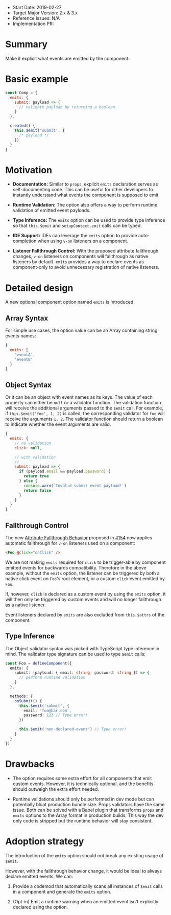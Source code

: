- Start Date: 2019-02-27
- Target Major Version: 2.x & 3.x
- Reference Issues: N/A
- Implementation PR:

# Summary

Make it explicit what events are emitted by the component.

# Basic example

```javascript
const Comp = {
  emits: {
    submit: payload => {
      // validate payload by returning a boolean
    }
  },

  created() {
    this.$emit('submit', {
      /* payload */
    })
  }
}
```

# Motivation

- **Documentation:** Similar to `props`, explicit `emits` declaration serves as self-documenting code. This can be useful for other developers to instantly understand what events the component is supposed to emit.

- **Runtime Validation:** The option also offers a way to perform runtime validation of emitted event payloads.

- **Type Inference:** The `emits` option can be used to provide type inference so that `this.$emit` and `setupContext.emit` calls can be typed.

- **IDE Support:** IDEs can leverage the `emits` option to provide auto-completion when using `v-on` listeners on a component.

- **Listener Fallthrough Control:** With the proposed attribute fallthrough changes, `v-on` listeners on components will fallthrough as native listeners by default. `emits` provides a way to declare events as component-only to avoid unnecessary registration of native listeners.

# Detailed design

A new optional component option named `emits` is introduced.

## Array Syntax

For simple use cases, the option value can be an Array containing string events names:

```javascript
{
  emits: [
    'eventA',
    'eventB'
  }
}
```

## Object Syntax

Or it can be an object with event names as its keys. The value of each property can either be `null` or a validator function. The validation function will receive the additional arguments passed to the `$emit` call. For example, if `this.$emit('foo', 1, 2)` is called, the corresponding validator for `foo` will receive the arguments `1, 2`. The validator function should return a boolean to indicate whether the event arguments are valid.

```javascript
{
  emits: {
    // no validation
    click: null,

    // with validation
    //
    submit: payload => {
      if (payload.email && payload.password) {
        return true
      } else {
        console.warn(`Invalid submit event payload!`)
        return false
      }
    }
  }
}
```

## Fallthrough Control

The new [Attribute Fallthrough Behavior](https://github.com/vuejs/rfcs/blob/master/active-rfcs/0031-attr-fallthrough.md) proposed in [#154](https://github.com/vuejs/rfcs/pull/154) now applies automatic fallthrough for `v-on` listeners used on a component:

```html
<Foo @click="onClick" />
```

We are not making `emits` required for `click` to be trigger-able by component emitted events for backwards compatibility. Therefore in the above example, without the `emits` option, the listener can be triggered by both a native click event on `Foo`'s root element, or a custom `click` event emitted by `Foo`.

If, however, `click` is declared as a custom event by using the `emits` option, it will then only be triggered by custom events and will no longer fallthrough as a native listener.

Event listeners declared by `emits` are also excluded from `this.$attrs` of the component.

## Type Inference

The Object validator syntax was picked with TypeScript type inference in mind. The validator type signature can be used to type `$emit` calls:

```ts
const Foo = defineComponent({
  emits: {
    submit: (payload: { email: string; password: string }) => {
      // perform runtime validation
    }
  },

  methods: {
    onSubmit() {
      this.$emit('submit', {
        email: 'foo@bar.com',
        password: 123 // Type error!
      })

      this.$emit('non-declared-event') // Type error!
    }
  }
})
```

# Drawbacks

- The option requires some extra effort for all components that emit custom events. However, it is technically optional, and the benefits should outweigh the extra effort needed.

- Runtime validations should only be performed in dev mode but can potentially bloat production bundle size. Props validators have the same issue. Both can be solved with a Babel plugin that transforms `props` and `emits` options to the Array format in production builds. This way the dev only code is stripped but the runtime behavior will stay consistent.

# Adoption strategy

The introduction of the `emits` option should not break any existing usage of `$emit`.

However, with the fallthrough behavior change, it would be ideal to always declare emitted events. We can:

1. Provide a codemod that automatically scans all instances of `$emit` calls in a component and generate the `emits` option.

2. (Opt-in) Emit a runtime warning when an emitted event isn't explicitly declared using the option.

